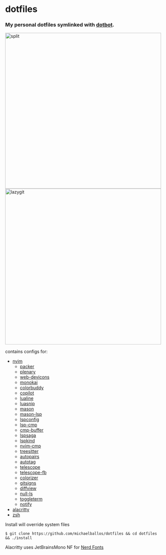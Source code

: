 # dotfiles

### My personal dotfiles symlinked with [dotbot](https://github.com/anishathalye/dotbot). 

<img src='https://user-images.githubusercontent.com/92058204/188421679-62469deb-8179-4dee-8ede-a1f2ea6678c6.png' alt='split' width='500'></img>
<img src='https://user-images.githubusercontent.com/92058204/188421683-733b063a-3d82-4bf4-a6e3-db02639c35fe.png' alt='lazygit' width='500'></img>

contains configs for:
- [nvim](https://neovim.io/)
  - [packer](https://github.com/wbthomason/packer.nvim)
  - [plenary](https://github.com/nvim-lua/plenary.nvim)
  - [web-devicons](https://github.com/kyazdani42/nvim-web-devicons)
  - [monokai](https://github.com/tanvirtin/monokai.nvim)
  - [colorbuddy](https://github.com/tjdevries/colorbuddy.nvim)
  - [copilot](https://github.com/github/copilot.vim)
  - [lualine](https://github.com/nvim-lualine/lualine.nvim)
  - [luasnip](https://github.com/L3MON4D3/LuaSnip)
  - [mason](https://github.com/williamboman/mason.nvim#commands)
  - [mason-lsp](https://github.com/williamboman/mason-lspconfig.nvim)
  - [lspconfig](https://github.com/neovim/nvim-lspconfig)
  - [lsp-cmp](https://github.com/hrsh7th/cmp-nvim-lsp)
  - [cmp-buffer](https://github.com/hrsh7th/cmp-buffer)
  - [lspsaga](https://github.com/glepnir/lspsaga.nvim)
  - [lspkind](https://github.com/onsails/lspkind.nvim)
  - [nvim-cmp](https://github.com/hrsh7th/nvim-cmp)
  - [treesitter](https://github.com/nvim-treesitter/nvim-treesitter)
  - [autopairs](https://github.com/windwp/nvim-autopairs)
  - [autotag](https://github.com/windwp/nvim-ts-autotag)
  - [telescope](https://github.com/nvim-telescope/telescope.nvim)
  - [telescope-fb](https://github.com/nvim-telescope/telescope-file-browser.nvim)
  - [colorizer](https://github.com/norcalli/nvim-colorizer.lua)
  - [gitsigns](https://github.com/lewis6991/gitsigns.nvim)
  - [diffview](https://github.com/sindrets/diffview.nvim)
  - [null-ls](https://github.com/jose-elias-alvarez/null-ls.nvim)
  - [toggleterm](https://github.com/akinsho/toggleterm.nvim)
  - [notify](https://github.com/rcarriga/nvim-notify)
- [alacritty](https://alacritty.org/)
- [zsh](https://www.zsh.org/)

Install will override system files
```
$ git clone https://github.com/michaelballos/dotfiles && cd dotfiles && ./install
```

Alacritty uses JetBrainsMono NF for [Nerd Fonts](https://www.nerdfonts.com/)
